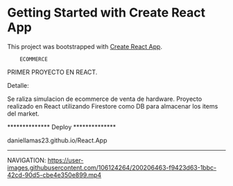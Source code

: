 # Getting Started with Create React App

This project was bootstrapped with [Create React App](https://github.com/facebook/create-react-app).

        ECOMMERCE
PRIMER PROYECTO EN REACT.

Detalle: 

Se raliza simulacion de ecommerce de venta de hardware. 
Proyecto realizado en React utilizando Firestore como DB para 
almacenar los items del market.


 ************** Deploy **************

  daniellamas23.github.io/React.App

*************************************

NAVIGATION:
https://user-images.githubusercontent.com/106124264/200206463-f9423d63-1bbc-42cd-90d5-cbe4e350e899.mp4

